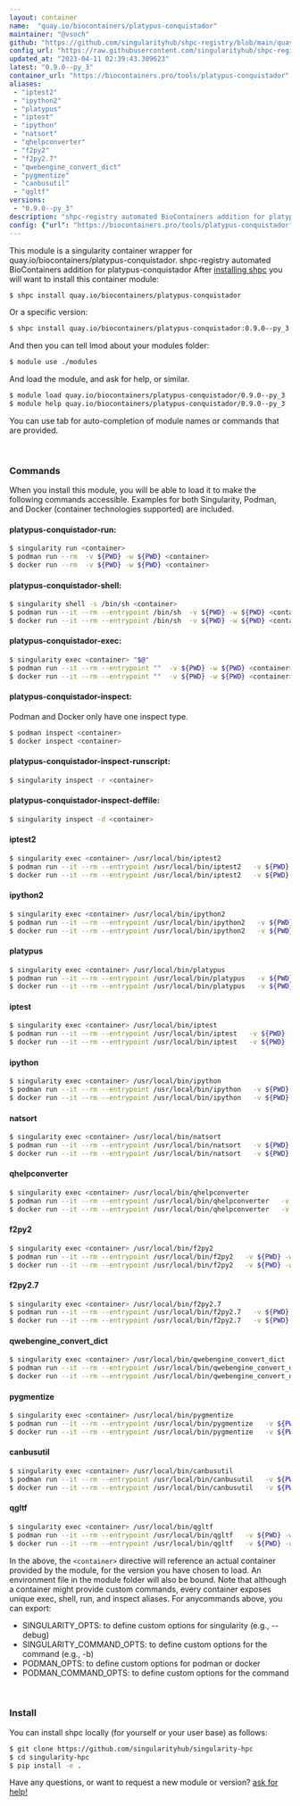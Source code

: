 ```yaml
---
layout: container
name:  "quay.io/biocontainers/platypus-conquistador"
maintainer: "@vsoch"
github: "https://github.com/singularityhub/shpc-registry/blob/main/quay.io/biocontainers/platypus-conquistador/container.yaml"
config_url: "https://raw.githubusercontent.com/singularityhub/shpc-registry/main/quay.io/biocontainers/platypus-conquistador/container.yaml"
updated_at: "2023-04-11 02:39:43.309623"
latest: "0.9.0--py_3"
container_url: "https://biocontainers.pro/tools/platypus-conquistador"
aliases:
 - "iptest2"
 - "ipython2"
 - "platypus"
 - "iptest"
 - "ipython"
 - "natsort"
 - "qhelpconverter"
 - "f2py2"
 - "f2py2.7"
 - "qwebengine_convert_dict"
 - "pygmentize"
 - "canbusutil"
 - "qgltf"
versions:
 - "0.9.0--py_3"
description: "shpc-registry automated BioContainers addition for platypus-conquistador"
config: {"url": "https://biocontainers.pro/tools/platypus-conquistador", "maintainer": "@vsoch", "description": "shpc-registry automated BioContainers addition for platypus-conquistador", "latest": {"0.9.0--py_3": "sha256:f42b19b89a5148a24001db71c20333a2dd6e7283e7c9e1d99d06a6d55a6ebed0"}, "tags": {"0.9.0--py_3": "sha256:f42b19b89a5148a24001db71c20333a2dd6e7283e7c9e1d99d06a6d55a6ebed0"}, "docker": "quay.io/biocontainers/platypus-conquistador", "aliases": {"iptest2": "/usr/local/bin/iptest2", "ipython2": "/usr/local/bin/ipython2", "platypus": "/usr/local/bin/platypus", "iptest": "/usr/local/bin/iptest", "ipython": "/usr/local/bin/ipython", "natsort": "/usr/local/bin/natsort", "qhelpconverter": "/usr/local/bin/qhelpconverter", "f2py2": "/usr/local/bin/f2py2", "f2py2.7": "/usr/local/bin/f2py2.7", "qwebengine_convert_dict": "/usr/local/bin/qwebengine_convert_dict", "pygmentize": "/usr/local/bin/pygmentize", "canbusutil": "/usr/local/bin/canbusutil", "qgltf": "/usr/local/bin/qgltf"}}
---
```


This module is a singularity container wrapper for quay.io/biocontainers/platypus-conquistador.
shpc-registry automated BioContainers addition for platypus-conquistador
After [installing shpc](#install) you will want to install this container module:


```bash
$ shpc install quay.io/biocontainers/platypus-conquistador
```

Or a specific version:

```bash
$ shpc install quay.io/biocontainers/platypus-conquistador:0.9.0--py_3
```

And then you can tell lmod about your modules folder:

```bash
$ module use ./modules
```

And load the module, and ask for help, or similar.

```bash
$ module load quay.io/biocontainers/platypus-conquistador/0.9.0--py_3
$ module help quay.io/biocontainers/platypus-conquistador/0.9.0--py_3
```

You can use tab for auto-completion of module names or commands that are provided.

<br>

### Commands

When you install this module, you will be able to load it to make the following commands accessible.
Examples for both Singularity, Podman, and Docker (container technologies supported) are included.

#### platypus-conquistador-run:

```bash
$ singularity run <container>
$ podman run --rm  -v ${PWD} -w ${PWD} <container>
$ docker run --rm  -v ${PWD} -w ${PWD} <container>
```

#### platypus-conquistador-shell:

```bash
$ singularity shell -s /bin/sh <container>
$ podman run --it --rm --entrypoint /bin/sh  -v ${PWD} -w ${PWD} <container>
$ docker run --it --rm --entrypoint /bin/sh  -v ${PWD} -w ${PWD} <container>
```

#### platypus-conquistador-exec:

```bash
$ singularity exec <container> "$@"
$ podman run --it --rm --entrypoint ""  -v ${PWD} -w ${PWD} <container> "$@"
$ docker run --it --rm --entrypoint ""  -v ${PWD} -w ${PWD} <container> "$@"
```

#### platypus-conquistador-inspect:

Podman and Docker only have one inspect type.

```bash
$ podman inspect <container>
$ docker inspect <container>
```

#### platypus-conquistador-inspect-runscript:

```bash
$ singularity inspect -r <container>
```

#### platypus-conquistador-inspect-deffile:

```bash
$ singularity inspect -d <container>
```


#### iptest2

```bash
$ singularity exec <container> /usr/local/bin/iptest2
$ podman run --it --rm --entrypoint /usr/local/bin/iptest2   -v ${PWD} -w ${PWD} <container> -c " $@"
$ docker run --it --rm --entrypoint /usr/local/bin/iptest2   -v ${PWD} -w ${PWD} <container> -c " $@"
```


#### ipython2

```bash
$ singularity exec <container> /usr/local/bin/ipython2
$ podman run --it --rm --entrypoint /usr/local/bin/ipython2   -v ${PWD} -w ${PWD} <container> -c " $@"
$ docker run --it --rm --entrypoint /usr/local/bin/ipython2   -v ${PWD} -w ${PWD} <container> -c " $@"
```


#### platypus

```bash
$ singularity exec <container> /usr/local/bin/platypus
$ podman run --it --rm --entrypoint /usr/local/bin/platypus   -v ${PWD} -w ${PWD} <container> -c " $@"
$ docker run --it --rm --entrypoint /usr/local/bin/platypus   -v ${PWD} -w ${PWD} <container> -c " $@"
```


#### iptest

```bash
$ singularity exec <container> /usr/local/bin/iptest
$ podman run --it --rm --entrypoint /usr/local/bin/iptest   -v ${PWD} -w ${PWD} <container> -c " $@"
$ docker run --it --rm --entrypoint /usr/local/bin/iptest   -v ${PWD} -w ${PWD} <container> -c " $@"
```


#### ipython

```bash
$ singularity exec <container> /usr/local/bin/ipython
$ podman run --it --rm --entrypoint /usr/local/bin/ipython   -v ${PWD} -w ${PWD} <container> -c " $@"
$ docker run --it --rm --entrypoint /usr/local/bin/ipython   -v ${PWD} -w ${PWD} <container> -c " $@"
```


#### natsort

```bash
$ singularity exec <container> /usr/local/bin/natsort
$ podman run --it --rm --entrypoint /usr/local/bin/natsort   -v ${PWD} -w ${PWD} <container> -c " $@"
$ docker run --it --rm --entrypoint /usr/local/bin/natsort   -v ${PWD} -w ${PWD} <container> -c " $@"
```


#### qhelpconverter

```bash
$ singularity exec <container> /usr/local/bin/qhelpconverter
$ podman run --it --rm --entrypoint /usr/local/bin/qhelpconverter   -v ${PWD} -w ${PWD} <container> -c " $@"
$ docker run --it --rm --entrypoint /usr/local/bin/qhelpconverter   -v ${PWD} -w ${PWD} <container> -c " $@"
```


#### f2py2

```bash
$ singularity exec <container> /usr/local/bin/f2py2
$ podman run --it --rm --entrypoint /usr/local/bin/f2py2   -v ${PWD} -w ${PWD} <container> -c " $@"
$ docker run --it --rm --entrypoint /usr/local/bin/f2py2   -v ${PWD} -w ${PWD} <container> -c " $@"
```


#### f2py2.7

```bash
$ singularity exec <container> /usr/local/bin/f2py2.7
$ podman run --it --rm --entrypoint /usr/local/bin/f2py2.7   -v ${PWD} -w ${PWD} <container> -c " $@"
$ docker run --it --rm --entrypoint /usr/local/bin/f2py2.7   -v ${PWD} -w ${PWD} <container> -c " $@"
```


#### qwebengine_convert_dict

```bash
$ singularity exec <container> /usr/local/bin/qwebengine_convert_dict
$ podman run --it --rm --entrypoint /usr/local/bin/qwebengine_convert_dict   -v ${PWD} -w ${PWD} <container> -c " $@"
$ docker run --it --rm --entrypoint /usr/local/bin/qwebengine_convert_dict   -v ${PWD} -w ${PWD} <container> -c " $@"
```


#### pygmentize

```bash
$ singularity exec <container> /usr/local/bin/pygmentize
$ podman run --it --rm --entrypoint /usr/local/bin/pygmentize   -v ${PWD} -w ${PWD} <container> -c " $@"
$ docker run --it --rm --entrypoint /usr/local/bin/pygmentize   -v ${PWD} -w ${PWD} <container> -c " $@"
```


#### canbusutil

```bash
$ singularity exec <container> /usr/local/bin/canbusutil
$ podman run --it --rm --entrypoint /usr/local/bin/canbusutil   -v ${PWD} -w ${PWD} <container> -c " $@"
$ docker run --it --rm --entrypoint /usr/local/bin/canbusutil   -v ${PWD} -w ${PWD} <container> -c " $@"
```


#### qgltf

```bash
$ singularity exec <container> /usr/local/bin/qgltf
$ podman run --it --rm --entrypoint /usr/local/bin/qgltf   -v ${PWD} -w ${PWD} <container> -c " $@"
$ docker run --it --rm --entrypoint /usr/local/bin/qgltf   -v ${PWD} -w ${PWD} <container> -c " $@"
```



In the above, the `<container>` directive will reference an actual container provided
by the module, for the version you have chosen to load. An environment file in the
module folder will also be bound. Note that although a container
might provide custom commands, every container exposes unique exec, shell, run, and
inspect aliases. For anycommands above, you can export:

 - SINGULARITY_OPTS: to define custom options for singularity (e.g., --debug)
 - SINGULARITY_COMMAND_OPTS: to define custom options for the command (e.g., -b)
 - PODMAN_OPTS: to define custom options for podman or docker
 - PODMAN_COMMAND_OPTS: to define custom options for the command

<br>

### Install

You can install shpc locally (for yourself or your user base) as follows:

```bash
$ git clone https://github.com/singularityhub/singularity-hpc
$ cd singularity-hpc
$ pip install -e .
```

Have any questions, or want to request a new module or version? [ask for help!](https://github.com/singularityhub/singularity-hpc/issues)